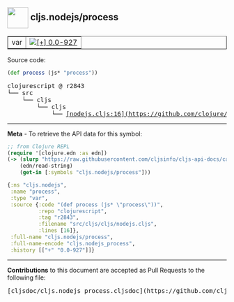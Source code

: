 ## <img width="48px" valign="middle" src="http://i.imgur.com/Hi20huC.png"> cljs.nodejs/process

 <table border="1">
<tr>

<td>var</td>
<td><a href="https://github.com/cljsinfo/cljs-api-docs/tree/0.0-927"><img valign="middle" alt="[+] 0.0-927" src="https://img.shields.io/badge/+-0.0--927-lightgrey.svg"></a> </td>
</tr>
</table>






Source code:

```clj
(def process (js* "process"))
```

 <pre>
clojurescript @ r2843
└── src
    └── cljs
        └── cljs
            └── <ins>[nodejs.cljs:16](https://github.com/clojure/clojurescript/blob/r2843/src/cljs/cljs/nodejs.cljs#L16)</ins>
</pre>


---

__Meta__ - To retrieve the API data for this symbol:

```clj
;; from Clojure REPL
(require '[clojure.edn :as edn])
(-> (slurp "https://raw.githubusercontent.com/cljsinfo/cljs-api-docs/catalog/cljs-api.edn")
    (edn/read-string)
    (get-in [:symbols "cljs.nodejs/process"]))
```

```clj
{:ns "cljs.nodejs",
 :name "process",
 :type "var",
 :source {:code "(def process (js* \"process\"))",
          :repo "clojurescript",
          :tag "r2843",
          :filename "src/cljs/cljs/nodejs.cljs",
          :lines [16]},
 :full-name "cljs.nodejs/process",
 :full-name-encode "cljs.nodejs_process",
 :history [["+" "0.0-927"]]}

```

---

__Contributions__ to this document are accepted as Pull Requests to the following file:

 <pre>
[cljsdoc/cljs.nodejs_process.cljsdoc](https://github.com/cljsinfo/cljs-api-docs/blob/master/cljsdoc/cljs.nodejs_process.cljsdoc)
</pre>

